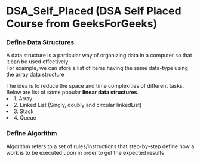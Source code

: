 # DSA_Self_Placed (DSA Self Placed Course from GeeksForGeeks)
 
<h3>Define Data Structures</h3>
<p>A data structure is a particular way of organizing data in a computer so that it can be used effectively<br>
For example, we can store a list of items having the same data-type using the array data structure</p>
The idea is to reduce the space and time complexities of different tasks. Below are list of some popular <b>linear data structures</b>.
<li>1. Array</li>
<li>2. Linked List (Singly, doubly and circular linkedList)</li>
<li>3. Stack</li>
<li>4. Queue</li>

<h3>Define Algorithm</h3>
Algorithm refers to a set of rules/instructions that step-by-step define how a work is to be executed upon in order to get the expected results
